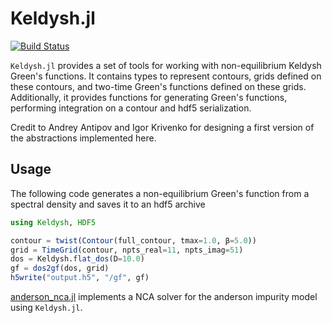 # Keldysh.jl

[![Build Status](https://travis-ci.com/kleinhenz/Keldysh.jl.svg?branch=master)](https://travis-ci.com/kleinhenz/Keldysh.jl)

`Keldysh.jl` provides a set of tools for working with non-equilibrium Keldysh Green's functions.
It contains types to represent contours, grids defined on these contours, and two-time Green's functions defined on these grids.
Additionally, it provides functions for generating Green's functions, performing integration on a contour and hdf5 serialization.


Credit to Andrey Antipov and Igor Krivenko for designing a first version of the abstractions implemented here.

## Usage
The following code generates a non-equilibrium Green's function from a spectral density and saves it to an hdf5 archive
```Julia
using Keldysh, HDF5

contour = twist(Contour(full_contour, tmax=1.0, β=5.0))
grid = TimeGrid(contour, npts_real=11, npts_imag=51)
dos = Keldysh.flat_dos(D=10.0)
gf = dos2gf(dos, grid)
h5write("output.h5", "/gf", gf)
```

[anderson_nca.jl](examples/anderson_nca.jl) implements a NCA solver for the anderson impurity model using `Keldysh.jl`.
